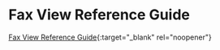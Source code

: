 # Fax View Reference Guide

[Fax View Reference Guide](https://mygainwell-my.sharepoint.com/:w:/g/personal/emily_reinhart_gainwelltechnologies_com/ES3VcT8wqdtAtH8lelqAkKcBljWe0rOMrph9oYs6RLpwcw?e=6ufFvm){:target="_blank" rel="noopener"}
